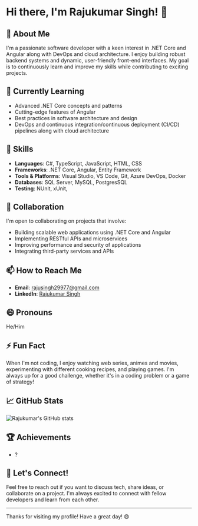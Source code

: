 # Hi there, I'm Rajukumar Singh! 👋

## 👀 About Me
I'm a passionate software developer with a keen interest in .NET Core and Angular along with DevOps and cloud architecture. I enjoy building robust backend systems and dynamic, user-friendly front-end interfaces. My goal is to continuously learn and improve my skills while contributing to exciting projects.

## 🌱 Currently Learning
- Advanced .NET Core concepts and patterns
- Cutting-edge features of Angular
- Best practices in software architecture and design
- DevOps and continuous integration/continuous deployment (CI/CD) pipelines along with cloud architecture

## 💼 Skills
- **Languages**: C#, TypeScript, JavaScript, HTML, CSS
- **Frameworks**: .NET Core, Angular, Entity Framework
- **Tools & Platforms**: Visual Studio, VS Code, Git, Azure DevOps, Docker
- **Databases**: SQL Server, MySQL, PostgresSQL
- **Testing**: NUnit, xUnit, 

## 💞️ Collaboration
I'm open to collaborating on projects that involve:
- Building scalable web applications using .NET Core and Angular
- Implementing RESTful APIs and microservices
- Improving performance and security of applications
- Integrating third-party services and APIs

## 📫 How to Reach Me
- **Email**: rajusingh29977@gmail.com
- **LinkedIn**: [Rajukumar Singh](https://www.linkedin.com/in/rajukumar-singh-136336258)

## 😄 Pronouns
He/Him

## ⚡ Fun Fact
When I'm not coding, I enjoy watching web series, animes and movies, experimenting with different cooking recipes, and playing games. I'm always up for a good challenge, whether it's in a coding problem or a game of strategy!


## 📈 GitHub Stats
![Rajukumar's GitHub stats](https://github-readme-stats.vercel.app/api?username=Rajukumar-Singh&show_icons=true&theme=radical)

## 🏆 Achievements
- ?


## 💬 Let's Connect!
Feel free to reach out if you want to discuss tech, share ideas, or collaborate on a project. I'm always excited to connect with fellow developers and learn from each other.

---

Thanks for visiting my profile! Have a great day! 😄
